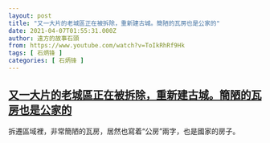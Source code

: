```yaml
---
layout: post
title: "又一大片的老城區正在被拆除，重新建古城。簡陋的瓦房也是公家的"
date: 2021-04-07T01:55:31.000Z
author: 遠方的故事石頭
from: https://www.youtube.com/watch?v=ToIkRhRf9Hk
tags: [ 石炳锋 ]
categories: [ 石炳锋 ]
---
```

<!--1617760531000-->
[又一大片的老城區正在被拆除，重新建古城。簡陋的瓦房也是公家的](https://www.youtube.com/watch?v=ToIkRhRf9Hk)
------

<div>
拆遷區域裡，非常簡陋的瓦房，居然也寫着“公房”兩字，也是國家的房子。
</div>
